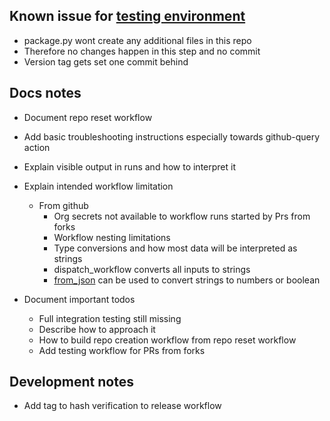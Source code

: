 ## Known issue for [testing environment](https://github.com/ynput/ayon-addon-action-testing)

* package.py wont create any additional files in this repo
* Therefore no changes happen in this step and no commit
* Version tag gets set one commit behind

## Docs notes

* Document repo reset workflow

* Add basic troubleshooting instructions especially towards github-query action
* Explain visible output in runs and how to interpret it

* Explain intended workflow limitation
  * From github
    * Org secrets not available to workflow runs started by Prs from forks
    * Workflow nesting limitations
    * Type conversions and how most data will be interpreted as strings
    * dispatch_workflow converts all inputs to strings
    * [from_json](https://docs.github.com/en/actions/writing-workflows/choosing-what-your-workflow-does/evaluate-expressions-in-workflows-and-actions#operators) can be used to convert strings to numbers or boolean

* Document important todos
  * Full integration testing still missing
  * Describe how to approach it
  * How to build repo creation workflow from repo reset workflow
  * Add testing workflow for PRs from forks

## Development notes

* Add tag to hash verification to release workflow
